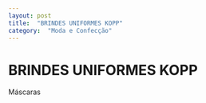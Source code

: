 ```yaml
---
layout: post
title:  "BRINDES UNIFORMES KOPP"
category:  "Moda e Confecção"
---
```


# BRINDES UNIFORMES KOPP

Máscaras 
